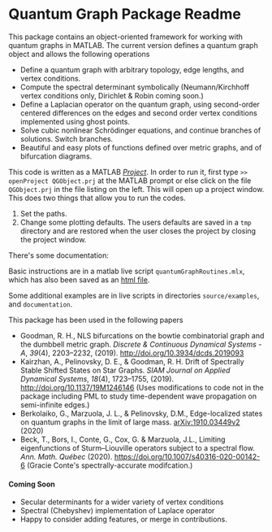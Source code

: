 # Quantum Graph Package Readme

This package contains an object-oriented framework for working with quantum graphs in MATLAB. The current version defines a quantum graph object and allows the following operations

* Define a quantum graph with arbitrary topology, edge lengths, and vertex conditions.
* Compute the spectral determinant symbolically (Neumann/Kirchhoff vertex conditions only, Dirichlet & Robin coming soon.)
* Define a Laplacian operator on the quantum graph, using second-order centered differences on the edges and second order vertex conditions implemented using ghost points.
* Solve cubic nonlinear Schrödinger equations, and continue branches of solutions. Switch branches.
* Beautiful and easy plots of functions defined over metric graphs, and of bifurcation diagrams.

This code is written as a MATLAB [_Project_](https://www.mathworks.com/help/simulink/project-management.html). In order to run it, first type
```>> openProject QGObject.prj``` 
at the MATLAB prompt or else click on the file `QGObject.prj` in the file listing on the left. This will open up a project window. This does two things that allow you to run the codes.

1. Set the paths.
2. Change some plotting defaults. The users defaults are saved in a `tmp` directory and are restored when the user closes the project by closing the project window.

There's some documentation:

Basic instructions are in a matlab live script `quantumGraphRoutines.mlx`, which has also been saved as an [html file](quantumGraphRoutines.html).

Some additional examples are in live scripts in directories `source/examples`, and `documentation`.

This package has been used in the following papers

* Goodman, R. H., NLS bifurcations on the bowtie combinatorial graph and the dumbbell metric graph. *Discrete & Continuous Dynamical Systems - A*, *39*(4), 2203–2232, (2019). http://doi.org/10.3934/dcds.2019093
* Kairzhan, A., Pelinovsky, D. E., & Goodman, R. H. Drift of Spectrally Stable Shifted States on Star Graphs. *SIAM Journal on Applied Dynamical Systems*, *18*(4), 1723–1755, (2019). http://doi.org/10.1137/19M1246146 (Uses modifications to code not in the package including PML to study time-dependent wave propagation on semi-infinite edges.)
* Berkolaiko, G., Marzuola, J. L., & Pelinovsky, D.M., Edge-localized states on quantum graphs in the limit of large mass.  [arXiv:1910.03449v2](https://arxiv.org/abs/1910.03449v2) (2020)
* Beck, T., Bors, I., Conte, G., Cox, G. & Marzuola, J.L., Limiting eigenfunctions of Sturm–Liouville operators subject to a spectral flow. *Ann. Math. Québec* (2020). https://doi.org/10.1007/s40316-020-00142-6 (Gracie Conte's spectrally-accurate modifcation.)

#### Coming Soon

* Secular determinants for a wider variety of vertex conditions
* Spectral (Chebyshev) implementation of Laplace operator
* Happy to consider adding features, or merge in contributions.